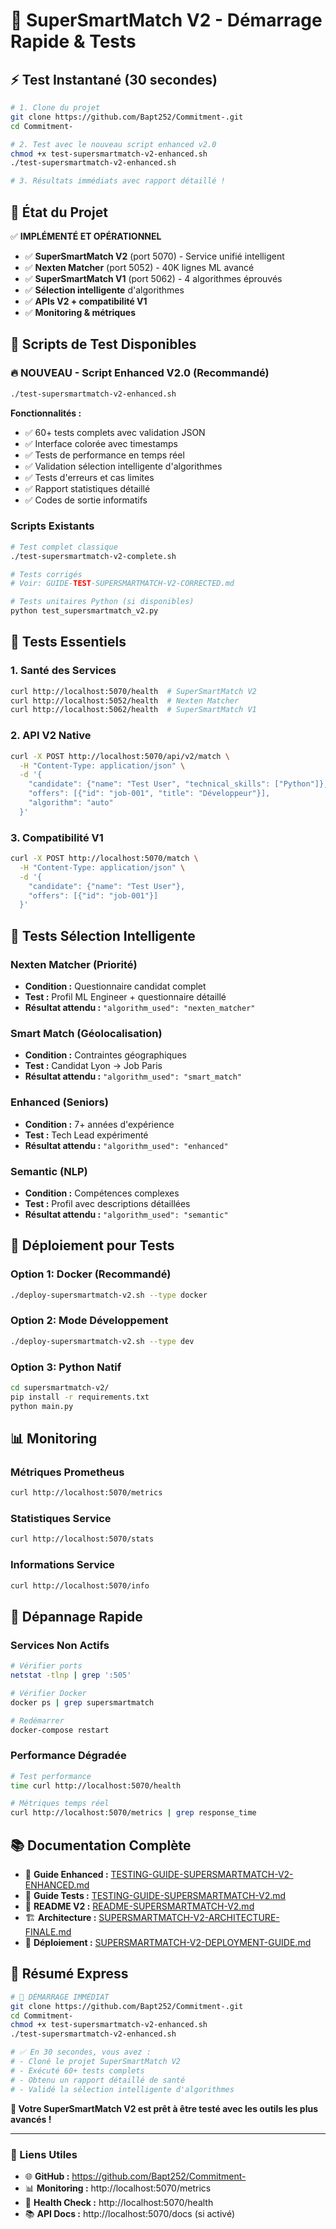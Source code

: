# 🎯 SuperSmartMatch V2 - Démarrage Rapide & Tests

## ⚡ **Test Instantané (30 secondes)**

```bash
# 1. Clone du projet
git clone https://github.com/Bapt252/Commitment-.git
cd Commitment-

# 2. Test avec le nouveau script enhanced v2.0
chmod +x test-supersmartmatch-v2-enhanced.sh
./test-supersmartmatch-v2-enhanced.sh

# 3. Résultats immédiats avec rapport détaillé !
```

## 🚀 **État du Projet**

✅ **IMPLÉMENTÉ ET OPÉRATIONNEL**
- ✅ **SuperSmartMatch V2** (port 5070) - Service unifié intelligent
- ✅ **Nexten Matcher** (port 5052) - 40K lignes ML avancé
- ✅ **SuperSmartMatch V1** (port 5062) - 4 algorithmes éprouvés
- ✅ **Sélection intelligente** d'algorithmes
- ✅ **APIs V2 + compatibilité V1**
- ✅ **Monitoring & métriques**

## 🧪 **Scripts de Test Disponibles**

### **🔥 NOUVEAU - Script Enhanced V2.0 (Recommandé)**
```bash
./test-supersmartmatch-v2-enhanced.sh
```
**Fonctionnalités :**
- ✅ 60+ tests complets avec validation JSON
- ✅ Interface colorée avec timestamps
- ✅ Tests de performance en temps réel
- ✅ Validation sélection intelligente d'algorithmes
- ✅ Tests d'erreurs et cas limites
- ✅ Rapport statistiques détaillé
- ✅ Codes de sortie informatifs

### **Scripts Existants**
```bash
# Test complet classique
./test-supersmartmatch-v2-complete.sh

# Tests corrigés
# Voir: GUIDE-TEST-SUPERSMARTMATCH-V2-CORRECTED.md

# Tests unitaires Python (si disponibles)
python test_supersmartmatch_v2.py
```

## 🎯 **Tests Essentiels**

### **1. Santé des Services**
```bash
curl http://localhost:5070/health  # SuperSmartMatch V2
curl http://localhost:5052/health  # Nexten Matcher
curl http://localhost:5062/health  # SuperSmartMatch V1
```

### **2. API V2 Native**
```bash
curl -X POST http://localhost:5070/api/v2/match \
  -H "Content-Type: application/json" \
  -d '{
    "candidate": {"name": "Test User", "technical_skills": ["Python"]},
    "offers": [{"id": "job-001", "title": "Développeur"}],
    "algorithm": "auto"
  }'
```

### **3. Compatibilité V1**
```bash
curl -X POST http://localhost:5070/match \
  -H "Content-Type: application/json" \
  -d '{
    "candidate": {"name": "Test User"},
    "offers": [{"id": "job-001"}]
  }'
```

## 🧠 **Tests Sélection Intelligente**

### **Nexten Matcher (Priorité)**
- **Condition :** Questionnaire candidat complet
- **Test :** Profil ML Engineer + questionnaire détaillé
- **Résultat attendu :** `"algorithm_used": "nexten_matcher"`

### **Smart Match (Géolocalisation)**
- **Condition :** Contraintes géographiques
- **Test :** Candidat Lyon → Job Paris
- **Résultat attendu :** `"algorithm_used": "smart_match"`

### **Enhanced (Seniors)**
- **Condition :** 7+ années d'expérience
- **Test :** Tech Lead expérimenté
- **Résultat attendu :** `"algorithm_used": "enhanced"`

### **Semantic (NLP)**
- **Condition :** Compétences complexes
- **Test :** Profil avec descriptions détaillées
- **Résultat attendu :** `"algorithm_used": "semantic"`

## 🔧 **Déploiement pour Tests**

### **Option 1: Docker (Recommandé)**
```bash
./deploy-supersmartmatch-v2.sh --type docker
```

### **Option 2: Mode Développement**
```bash
./deploy-supersmartmatch-v2.sh --type dev
```

### **Option 3: Python Natif**
```bash
cd supersmartmatch-v2/
pip install -r requirements.txt
python main.py
```

## 📊 **Monitoring**

### **Métriques Prometheus**
```bash
curl http://localhost:5070/metrics
```

### **Statistiques Service**
```bash
curl http://localhost:5070/stats
```

### **Informations Service**
```bash
curl http://localhost:5070/info
```

## 🚨 **Dépannage Rapide**

### **Services Non Actifs**
```bash
# Vérifier ports
netstat -tlnp | grep ':505'

# Vérifier Docker
docker ps | grep supersmartmatch

# Redémarrer
docker-compose restart
```

### **Performance Dégradée**
```bash
# Test performance
time curl http://localhost:5070/health

# Métriques temps réel
curl http://localhost:5070/metrics | grep response_time
```

## 📚 **Documentation Complète**

- 📖 **Guide Enhanced :** [TESTING-GUIDE-SUPERSMARTMATCH-V2-ENHANCED.md](TESTING-GUIDE-SUPERSMARTMATCH-V2-ENHANCED.md)
- 📖 **Guide Tests :** [TESTING-GUIDE-SUPERSMARTMATCH-V2.md](TESTING-GUIDE-SUPERSMARTMATCH-V2.md)
- 📖 **README V2 :** [README-SUPERSMARTMATCH-V2.md](README-SUPERSMARTMATCH-V2.md)
- 🏗️ **Architecture :** [SUPERSMARTMATCH-V2-ARCHITECTURE-FINALE.md](SUPERSMARTMATCH-V2-ARCHITECTURE-FINALE.md)
- 🚀 **Déploiement :** [SUPERSMARTMATCH-V2-DEPLOYMENT-GUIDE.md](SUPERSMARTMATCH-V2-DEPLOYMENT-GUIDE.md)

## 🎉 **Résumé Express**

```bash
# 🚀 DÉMARRAGE IMMÉDIAT
git clone https://github.com/Bapt252/Commitment-.git
cd Commitment-
chmod +x test-supersmartmatch-v2-enhanced.sh
./test-supersmartmatch-v2-enhanced.sh

# ✅ En 30 secondes, vous avez :
# - Cloné le projet SuperSmartMatch V2
# - Exécuté 60+ tests complets
# - Obtenu un rapport détaillé de santé
# - Validé la sélection intelligente d'algorithmes
```

**🎯 Votre SuperSmartMatch V2 est prêt à être testé avec les outils les plus avancés !**

---

### **🔗 Liens Utiles**

- 🌐 **GitHub :** https://github.com/Bapt252/Commitment-
- 📊 **Monitoring :** http://localhost:5070/metrics
- 🏥 **Health Check :** http://localhost:5070/health
- 📚 **API Docs :** http://localhost:5070/docs (si activé)
